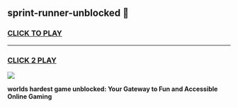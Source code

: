 
## sprint-runner-unblocked 👋
<h3>
<a href="https://premium.freeplayer.one?title=sprint-runner-unblocked&ref=14F">CLICK TO PLAY</a></h3>
<hr>

<h3>
<a href="https://premium.freeplayer.one?title=sprint-runner-unblocked&ref=14F">CLICK 2 PLAY</a>
  
</h3>

<a href="https://premium.freeplayer.one?title=sprint-runner-unblocked&ref=12F/"><img src="https://clearcache.store/games.png"></a>


**worlds hardest game unblocked: Your Gateway to Fun and Accessible Online Gaming**
